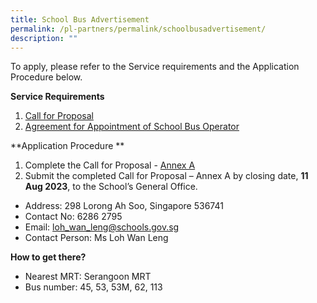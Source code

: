 ```yaml
---
title: School Bus Advertisement
permalink: /pl-partners/permalink/schoolbusadvertisement/
description: ""
---
```

To apply, please refer to the Service requirements and the Application Procedure below.

**Service Requirements**
1. [Call for Proposal](/files/call%20for%20proprosal%20for%20appointment%20of%20school%20bus%20operator%20to%20provide%20school%20bus%20services.pdf)
2. [Agreement for Appointment of School Bus Operator](/files/agreement%20for%20appointment%20of%20school%20bus%20operator.pdf)

**Application Procedure
**

1. Complete the Call for Proposal - [Annex A](/files/annex%20a.pdf)
2. Submit the completed Call for Proposal – Annex A by closing date, **11 Aug 2023**, to the School’s General Office.

* Address: 298 Lorong Ah Soo, Singapore 536741
* Contact No: 6286 2795
* Email: loh_wan_leng@schools.gov.sg
* Contact Person: Ms Loh Wan Leng

**How to get there?**

* Nearest MRT: Serangoon MRT
* Bus number: 45, 53, 53M, 62, 113